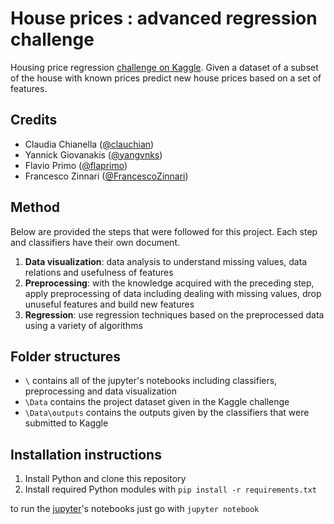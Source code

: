 # House prices : advanced regression challenge
Housing price regression [challenge on Kaggle](https://www.kaggle.com/c/house-prices-advanced-regression-techniques).
Given a dataset of a subset of the house with known prices predict new house prices based on a set of features.

## Credits
* Claudia Chianella ([@clauchian](https://github.com/clauchian))
* Yannick Giovanakis ([@yangvnks](https://github.com/yangvnks))
* Flavio Primo ([@flaprimo](https://github.com/flaprimo/))
* Francesco Zinnari ([@FrancescoZinnari](https://github.com/FrancescoZinnari))

## Method
Below are provided the steps that were followed for this project. Each step and classifiers have their own document.

1. **Data visualization**: data analysis to understand missing values, data relations and usefulness of features
2. **Preprocessing**: with the knowledge acquired with the preceding step, apply preprocessing of data including dealing with missing values, drop unuseful features and build new features
3. **Regression**: use regression techniques based on the preprocessed data using a variety of algorithms



## Folder structures
* `\` contains all of the jupyter's notebooks including classifiers, preprocessing and data visualization
* `\Data` contains the project dataset given in the Kaggle challenge
* `\Data\outputs` contains the outputs given by the classifiers that were submitted to Kaggle

## Installation instructions
1. Install Python and clone this repository
2. Install required Python modules with `pip install -r requirements.txt`

to run the [jupyter](http://jupyter.org/)'s notebooks just go with `jupyter notebook`
